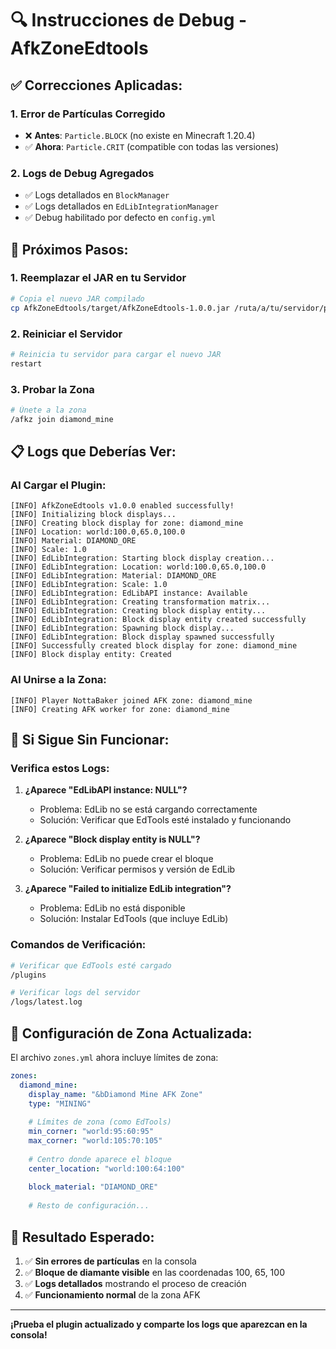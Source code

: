 # 🔍 Instrucciones de Debug - AfkZoneEdtools

## ✅ **Correcciones Aplicadas:**

### **1. Error de Partículas Corregido**
- ❌ **Antes**: `Particle.BLOCK` (no existe en Minecraft 1.20.4)
- ✅ **Ahora**: `Particle.CRIT` (compatible con todas las versiones)

### **2. Logs de Debug Agregados**
- ✅ Logs detallados en `BlockManager`
- ✅ Logs detallados en `EdLibIntegrationManager`
- ✅ Debug habilitado por defecto en `config.yml`

## 🚀 **Próximos Pasos:**

### **1. Reemplazar el JAR en tu Servidor**
```bash
# Copia el nuevo JAR compilado
cp AfkZoneEdtools/target/AfkZoneEdtools-1.0.0.jar /ruta/a/tu/servidor/plugins/
```

### **2. Reiniciar el Servidor**
```bash
# Reinicia tu servidor para cargar el nuevo JAR
restart
```

### **3. Probar la Zona**
```bash
# Únete a la zona
/afkz join diamond_mine
```

## 📋 **Logs que Deberías Ver:**

### **Al Cargar el Plugin:**
```
[INFO] AfkZoneEdtools v1.0.0 enabled successfully!
[INFO] Initializing block displays...
[INFO] Creating block display for zone: diamond_mine
[INFO] Location: world:100.0,65.0,100.0
[INFO] Material: DIAMOND_ORE
[INFO] Scale: 1.0
[INFO] EdLibIntegration: Starting block display creation...
[INFO] EdLibIntegration: Location: world:100.0,65.0,100.0
[INFO] EdLibIntegration: Material: DIAMOND_ORE
[INFO] EdLibIntegration: Scale: 1.0
[INFO] EdLibIntegration: EdLibAPI instance: Available
[INFO] EdLibIntegration: Creating transformation matrix...
[INFO] EdLibIntegration: Creating block display entity...
[INFO] EdLibIntegration: Block display entity created successfully
[INFO] EdLibIntegration: Spawning block display...
[INFO] EdLibIntegration: Block display spawned successfully
[INFO] Successfully created block display for zone: diamond_mine
[INFO] Block display entity: Created
```

### **Al Unirse a la Zona:**
```
[INFO] Player NottaBaker joined AFK zone: diamond_mine
[INFO] Creating AFK worker for zone: diamond_mine
```

## 🔧 **Si Sigue Sin Funcionar:**

### **Verifica estos Logs:**
1. **¿Aparece "EdLibAPI instance: NULL"?**
   - Problema: EdLib no se está cargando correctamente
   - Solución: Verificar que EdTools esté instalado y funcionando

2. **¿Aparece "Block display entity is NULL"?**
   - Problema: EdLib no puede crear el bloque
   - Solución: Verificar permisos y versión de EdLib

3. **¿Aparece "Failed to initialize EdLib integration"?**
   - Problema: EdLib no está disponible
   - Solución: Instalar EdTools (que incluye EdLib)

### **Comandos de Verificación:**
```bash
# Verificar que EdTools esté cargado
/plugins

# Verificar logs del servidor
/logs/latest.log
```

## 📝 **Configuración de Zona Actualizada:**

El archivo `zones.yml` ahora incluye límites de zona:

```yaml
zones:
  diamond_mine:
    display_name: "&bDiamond Mine AFK Zone"
    type: "MINING"
    
    # Límites de zona (como EdTools)
    min_corner: "world:95:60:95"
    max_corner: "world:105:70:105"
    
    # Centro donde aparece el bloque
    center_location: "world:100:64:100"
    
    block_material: "DIAMOND_ORE"
    
    # Resto de configuración...
```

## 🎯 **Resultado Esperado:**

1. ✅ **Sin errores de partículas** en la consola
2. ✅ **Bloque de diamante visible** en las coordenadas 100, 65, 100
3. ✅ **Logs detallados** mostrando el proceso de creación
4. ✅ **Funcionamiento normal** de la zona AFK

---

**¡Prueba el plugin actualizado y comparte los logs que aparezcan en la consola!**
